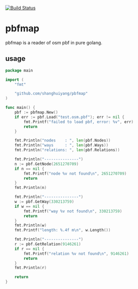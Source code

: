 
[![Build Status](https://travis-ci.org/shanghuiyang/pbfmap.svg?branch=master)](https://travis-ci.org/shanghuiyang/pbfmap)

# pbfmap

pbfmap is a reader of osm pbf in pure golang.

## usage
```go
package main

import (
	"fmt"

	"github.com/shanghuiyang/pbfmap"
)

func main() {
	pbf := pbfmap.New()
	if err := pbf.Load("test.osm.pbf"); err != nil {
		fmt.Printf("failed to load pbf, error: %v", err)
		return
	}

	fmt.Println("nodes    : ", len(pbf.Nodes))
	fmt.Println("ways     : ", len(pbf.Ways))
	fmt.Println("relations: ", len(pbf.Relations))

	fmt.Println("---------------")
	n := pbf.GetNode(2651270709)
	if n == nil {
		fmt.Printf("node %v not found\n", 2651270709)
		return
	}
	fmt.Println(n)

	fmt.Println("---------------")
	w := pbf.GetWay(330213759)
	if w == nil {
		fmt.Printf("way %v not found\n", 330213759)
		return
	}
	fmt.Println(w)
	fmt.Printf("length: %.4f m\n", w.Length())

	fmt.Println("---------------")
	r := pbf.GetRelation(9146261)
	if r == nil {
		fmt.Printf("relation %v not found\n", 9146261)
		return
	}
	fmt.Println(r)

	return
}
```
